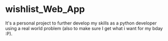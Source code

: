 wishlist_Web_App
================

It's a personal project to further develop my skills as a python developer using a real world problem (also to make sure I get what i want for my bday :P).

